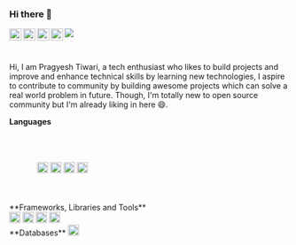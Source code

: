 ### Hi there 👋
<a href="https://www.instagram.com/pragyesh.tiwari/">
  <img align="left" alt="Pragyesh's Instagram" width="22px" src="https://raw.githubusercontent.com/hussainweb/hussainweb/main/icons/instagram.png" />
</a>
<a href="https://discordapp.com/users/Pragyesh#3423">
  <img align="left" alt="Pragyesh's Discord" width="22px" src="https://raw.githubusercontent.com/peterthehan/peterthehan/master/assets/discord.svg" />
</a>
<a href="#">
  <img align="left" alt="Pragyesh Tiwari | Twitter" width="22px" src="https://raw.githubusercontent.com/peterthehan/peterthehan/master/assets/twitter.svg" />
</a>
<a href="https://www.linkedin.com/in/pragyesh-tiwari-a3334a19b/">
  <img align="left" alt="Pragyesh's LinkedIN" width="22px" src="https://raw.githubusercontent.com/peterthehan/peterthehan/master/assets/linkedin.svg" />
</a>

![](https://visitor-badge.glitch.me/badge?page_id=pragyeshtiwari.pragyeshtiwari)

</br>

Hi, I am Pragyesh Tiwari, a tech enthusiast who likes to build projects and improve and enhance technical skills by learning new technologies, I aspire to contribute to community by building awesome projects which can solve a real world problem in future. Though, I'm totally new to open source community but I'm already liking in here 😄.

**Languages**
</br>
<div style="padding: 10%;">
  <code><img height="20" src="https://img.shields.io/badge/JavaScript-323330?style=for-the-badge&logo=javascript&logoColor=F7DF1E"></code>
  <code><img height="20" src="https://img.shields.io/badge/C%2B%2B-00599C?style=for-the-badge&logo=c%2B%2B&logoColor=white"></code>
  <code><img height="20" src="https://img.shields.io/badge/HTML5-E34F26?style=for-the-badge&logo=html5&logoColor=white"></code>
  <code><img height="20" src="https://img.shields.io/badge/CSS3-1572B6?style=for-the-badge&logo=css3&logoColor=white"></code>
 </div>
</br">
**Frameworks, Libraries and Tools**
</br>
<code><img height="20" src="https://img.shields.io/badge/Node.js-339933?style=for-the-badge&logo=nodedotjs&logoColor=white"></code>
<code><img height="20" src="https://img.shields.io/badge/Express.js-000000?style=for-the-badge&logo=express&logoColor=white"></code>
<code><img height="20" src="https://img.shields.io/badge/Bootstrap-563D7C?style=for-the-badge&logo=bootstrap&logoColor=white"></code>
<code><img height="20" src="https://img.shields.io/badge/json-5E5C5C?style=for-the-badge&logo=json&logoColor=white"></code>
</br>
**Databases**
<code><img height="20" src="https://img.shields.io/badge/MySQL-005C84?style=for-the-badge&logo=mysql&logoColor=white"></code>

<!--
- 🔭 I’m currently working on ...
- 🌱 I’m currently learning ...
- 👯 I’m looking to collaborate on ...
- 🤔 I’m looking for help with ...
- 💬 Ask me about ...
- 📫 How to reach me: ...
- 😄 Pronouns: ...
- ⚡ Fun fact: ...
-->
